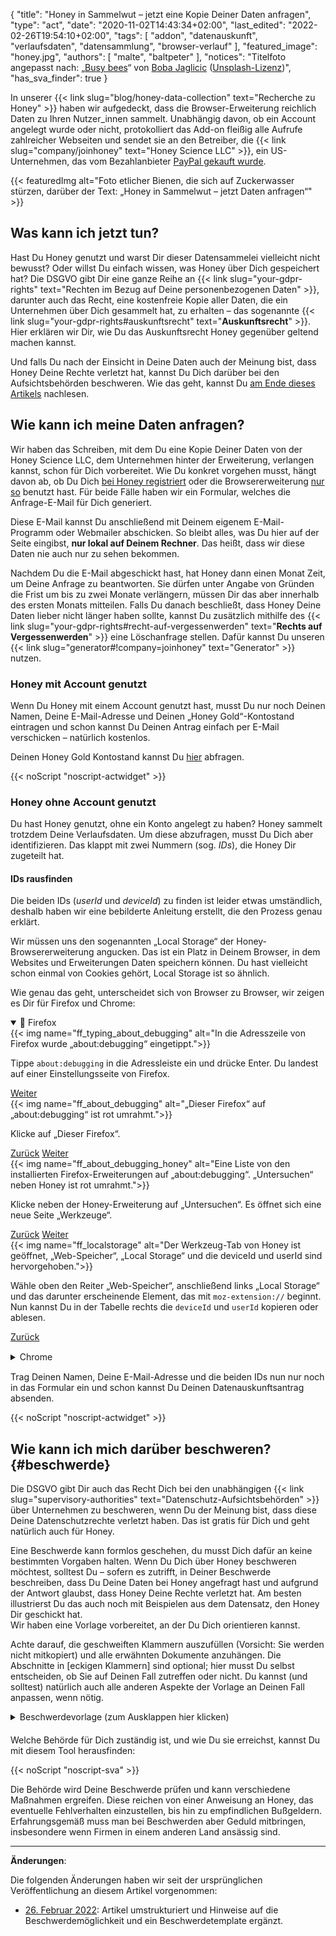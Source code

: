 {
    "title": "Honey in Sammelwut – jetzt eine Kopie Deiner Daten anfragen",
    "type": "act",
    "date": "2020-11-02T14:43:34+02:00",
    "last_edited": "2022-02-26T19:54:10+02:00",
    "tags": [ "addon", "datenauskunft", "verlaufsdaten", "datensammlung", "browser-verlauf" ],
    "featured_image": "honey.jpg",
    "authors": [ "malte", "baltpeter" ],
    "notices": "Titelfoto angepasst nach: „[Busy bees](https://unsplash.com/photos/StEaRc1xQV4)“ von [Boba Jaglicic](https://unsplash.com/@bobajaglicic) ([Unsplash-Lizenz](https://unsplash.com/license))",
    "has_sva_finder": true
}

In unserer {{< link slug="blog/honey-data-collection" text="Recherche zu Honey" >}} haben wir aufgedeckt, dass die Browser-Erweiterung reichlich Daten zu Ihren Nutzer_innen sammelt. Unabhängig davon, ob ein Account angelegt wurde oder nicht, protokolliert das Add-on fleißig alle Aufrufe zahlreicher Webseiten und sendet sie an den Betreiber, die {{< link slug="company/joinhoney" text="Honey Science LLC" >}}, ein US-Unternehmen, das vom Bezahlanbieter [PayPal gekauft wurde](https://help.joinhoney.com/article/302-what-does-honey-joining-paypal-mean-for-members).

{{< featuredImg alt="Foto etlicher Bienen, die sich auf Zuckerwasser stürzen, darüber der Text: „Honey in Sammelwut – jetzt Daten anfragen“" >}}

## Was kann ich jetzt tun?

Hast Du Honey genutzt und warst Dir dieser Datensammelei vielleicht nicht bewusst? Oder willst Du einfach wissen, was Honey über Dich gespeichert hat? Die DSGVO gibt Dir eine ganze Reihe an {{< link slug="your-gdpr-rights" text="Rechten im Bezug auf Deine personenbezogenen Daten" >}}, darunter auch das Recht, eine kostenfreie Kopie aller Daten, die ein Unternehmen über Dich gesammelt hat, zu erhalten – das sogenannte {{< link slug="your-gdpr-rights#auskunftsrecht" text="**Auskunftsrecht**" >}}. Hier erklären wir Dir, wie Du das Auskunftsrecht Honey gegenüber geltend machen kannst.

Und falls Du nach der Einsicht in Deine Daten auch der Meinung bist, dass Honey Deine Rechte verletzt hat, kannst Du Dich darüber bei den Aufsichtsbehörden beschweren. Wie das geht, kannst Du [am Ende dieses Artikels](#beschwerde) nachlesen.

## Wie kann ich meine Daten anfragen?

Wir haben das Schreiben, mit dem Du eine Kopie Deiner Daten von der Honey Science LLC, dem Unternehmen hinter der Erweiterung, verlangen kannst, schon für Dich vorbereitet. Wie Du konkret vorgehen musst, hängt davon ab, ob Du Dich [bei Honey registriert](#honey-mit-account-genutzt) oder die Browsererweiterung [nur so](#honey-ohne-account-genutzt) benutzt hast. Für beide Fälle haben wir ein Formular, welches die Anfrage-E-Mail für Dich generiert.

Diese E-Mail kannst Du anschließend mit Deinem eigenem E-Mail-Programm oder Webmailer abschicken. So bleibt alles, was Du hier auf der Seite eingibst, **nur lokal auf Deinem Rechner**. Das heißt, dass wir diese Daten nie auch nur zu sehen bekommen.

Nachdem Du die E-Mail abgeschickt hast, hat Honey dann einen Monat Zeit, um Deine Anfrage zu beantworten. Sie dürfen unter Angabe von Gründen die Frist um bis zu zwei Monate verlängern, müssen Dir das aber innerhalb des ersten Monats mitteilen. Falls Du danach beschließt, dass Honey Deine Daten lieber nicht länger haben sollte, kannst Du zusätzlich mithilfe des {{< link slug="your-gdpr-rights#recht-auf-vergessenwerden" text="**Rechts auf Vergessenwerden**" >}} eine Löschanfrage stellen. Dafür kannst Du unseren {{< link slug="generator#!company=joinhoney" text="Generator" >}} <!-- TODO: set request type to DELETE when the generator supports this--> nutzen.

### Honey mit Account genutzt

Wenn Du Honey mit einem Account genutzt hast, musst Du nur noch Deinen Namen, Deine E-Mail-Adresse und Deinen „Honey Gold“-Kontostand eintragen und schon kannst Du Deinen Antrag einfach per E-Mail verschicken – natürlich kostenlos. 

Deinen Honey Gold Kontostand kannst Du [hier](https://www.joinhoney.com/honeygold/overview) abfragen.

<div id="act-with-account" class="act-widget" style="max-width: 600px; margin: auto;"></div>
{{< noScript "noscript-actwidget" >}}

### Honey ohne Account genutzt

Du hast Honey genutzt, ohne ein Konto angelegt zu haben? Honey sammelt trotzdem Deine Verlaufsdaten. Um diese abzufragen, musst Du Dich aber identifizieren. Das klappt mit zwei Nummern (sog. *IDs*), die Honey Dir zugeteilt hat.

#### IDs rausfinden

Die beiden IDs (*userId* und *deviceId*) zu finden ist leider etwas umständlich, deshalb haben wir eine bebilderte Anleitung erstellt, die den Prozess genau erklärt.

Wir müssen uns den sogenannten „Local Storage“ der Honey-Browsererweiterung angucken. Das ist ein Platz in Deinem Browser, in dem Websites und Erweiterungen Daten speichern können. Du hast vielleicht schon einmal von Cookies gehört, Local Storage ist so ähnlich.

Wie genau das geht, unterscheidet sich von Browser zu Browser, wir zeigen es Dir für Firefox und Chrome:

<div class="box box-info">
<details open>
    <summary>🦊 Firefox</summary>
    <div class="slides">
        <div class="slider">
            <div class="slide" id="slide-ff-1">
                {{< img name="ff_typing_about_debugging" alt="In die Adresszeile von Firefox wurde „about:debugging“ eingetippt.">}}
                <p>Tippe <code>about:debugging</code> in die Adressleiste ein und drücke Enter. Du landest auf einer Einstellungsseite von Firefox.</p>           
                <div>
                    <a class="button button-secondary button-right" href="#slide-ff-2">Weiter <span class="icon-arrow-right"></span></a>
                </div>
                <div class="clearfix"></div>
            </div>
            <div class="slide" id="slide-ff-2">
                {{< img name="ff_about_debugging" alt="„Dieser Firefox“ auf „about:debugging“ ist rot umrahmt.">}}
                <p>Klicke auf „Dieser Firefox“.</p>
                <div>
                    <a class="button button-secondary button-left" href="#slide-ff-1"><span class="icon-arrow-left"></span> Zurück</a>
                    <a class="button button-secondary button-right" href="#slide-ff-3">Weiter <span class="icon-arrow-right"></span></a> 
                </div>
                <div class="clearfix"></div>
            </div>
            <div class="slide" id="slide-ff-3">
                {{< img name="ff_about_debugging_honey" alt="Eine Liste von den installierten Firefox-Erweiterungen auf „about:debugging“. „Untersuchen“ neben Honey ist rot umrahmt.">}}
                <p>Klicke neben der Honey-Erweiterung auf „Untersuchen“. Es öffnet sich eine neue Seite „Werkzeuge“.</p>
                <div>
                    <a class="button button-secondary button-left" href="#slide-ff-2"><span class="icon-arrow-left"></span> Zurück</a>
                    <a class="button button-secondary button-right" href="#slide-ff-4">Weiter <span class="icon-arrow-right"></span></a>
                </div>
                <div class="clearfix"></div>
            </div>
            <div class="slide" id="slide-ff-4">
                {{< img name="ff_localstorage" alt="Der Werkzeug-Tab von Honey ist geöffnet, „Web-Speicher“, „Local Storage“ und die deviceId und userId sind hervorgehoben.">}}
                <p>Wähle oben den Reiter „Web-Speicher“, anschließend links „Local Storage“ und das darunter erscheinende Element, das mit <code>moz-extension://</code> beginnt. Nun kannst Du in der Tabelle rechts die <code>deviceId</code> und <code>userId</code> kopieren oder ablesen.</p>
                <div>
                    <a class="button button-secondary button-left" href="#slide-ff-3"><span class="icon-arrow-left"></span> Zurück</a>
                </div>
                <div class="clearfix"></div>
            </div>
        </div>
    </div>
</details>
</div>

<div class="box box-info" style="margin: 15px 0;">
<details>
    <summary>Chrome</summary>
    <div class="slides">
        <div class="slider">
            <div class="slide" id="slide-ch-1">
                {{< img name="ch_extensions.png" alt="In die Adresszeile von Chrome wurde „chrome://extensions“ eingetippt.">}}
                <p>Tippe <code>chrome://extensions</code> in die Adressleiste ein und drücke Enter. Du landest auf einer Einstellungsseite von Chrome.</p>
                <div>
                    <a class="button button-secondary button-right" href="#slide-ch-2">Weiter <span class="icon-arrow-right"></span></a>
                </div>
                <div class="clearfix"></div>
            </div>
            <div class="slide" id="slide-ch-2">
                {{< img name="ch_dev_on" alt="Der Schalter „Entwicklermodus“ oben rechts ist aktiviert und rot umrandet.">}}
                <p>Aktiviere den Entwicklermodus mit dem Schalter oben rechts.</p>
                <div>
                    <a class="button button-secondary button-left" href="#slide-ch-1"><span class="icon-arrow-left"></span> Zurück</a>            
                    <a class="button button-secondary button-right" href="#slide-ch-3">Weiter <span class="icon-arrow-right"></span></a> 
                </div>
                <div class="clearfix"></div>
            </div>
            <div class="slide" id="slide-ch-3">
                {{< img name="ch_honey" alt="Eine Liste von den installierten Chrome-Erweiterungen auf „chrome://extensions“. „Hintergrundseite“ bei Honey ist rot umrahmt.">}}
                <p>Klicke bei der Honey-Erweiterung auf „Hintergrundseite“. Es öffnet sich ein neues Fenster „DevTools“.</p>
                <div>
                    <a class="button button-secondary button-left" href="#slide-ch-2"><span class="icon-arrow-left"></span> Zurück</a>
                    <a class="button button-secondary button-right" href="#slide-ch-4">Weiter <span class="icon-arrow-right"></span></a>
                </div>
                <div class="clearfix"></div>
            </div>
            <div class="slide" id="slide-ch-4">
                {{< img name="ch_local_storage" alt="DevTools von Honey ist geöffnet, „Application“, „Local Storage“ und die deviceId und userId sind hervorgehoben.">}}
                <p>Wähle in dem neuen Fenster „DevTools“ oben den Reiter „Application“. Vielleicht musst Du dafür das Fenster breiter ziehen. Klicke anschließend links auf „Local Storage“ und dort auf das angezeigte Element, das mit <code>chrome-extension://</code> beginnt. Nun kannst Du in der Tabelle rechts die <code>deviceId</code> und <code>userId</code> kopieren oder ablesen.</p>
                <div>
                    <a class="button button-secondary button-left" href="#slide-ch-3"><span class="icon-arrow-left"></span> Zurück</a>
                </div>
                <div class="clearfix"></div>
            </div>
        </div>
    </div>
</details>
</div>

Trag Deinen Namen, Deine E-Mail-Adresse und die beiden IDs nun nur noch in das Formular ein und schon kannst Du Deinen Datenauskunftsantrag absenden.

<div id="act-no-account" class="act-widget" style="max-width: 600px; margin: auto;"></div>
{{< noScript "noscript-actwidget" >}}
<script>
window.addEventListener('load', function() {
    renderActWidget({
        textBeforeDynamicInputContainer: "Du hast einen Account bei Honey angelegt? Dann nutze dieses Formular.",
        requestTypes: ['access'],
        transportMedium: 'email',
        company: {
            "slug": "joinhoney",
            "relevant-countries": [
                "all"
            ],
            "name": "Honey Science LLC",
            "runs": [
                "Honey Savings Finder (Browser extension)",
                "Honey Gold"
            ],
            "address": "963 E. 4th Street\nLos Angeles\nCA 90013\nUnited States of America",
            "email": "privacy@joinhoney.com",
            "web": "https://www.joinhoney.com/",
            "sources": [
                "https://www.joinhoney.com/privacy"
            ],
            "required-elements": [
                {
                    "desc": "Name",
                    "type": "name",
                    "optional": false
                },
                {
                    "desc": "E-Mail-Adresse",
                    "type": "email",
                    "optional": false
                },
                {
                    "desc": "„Honey Gold“-Kontostand",
                    "type": "input",
                    "optional": false
                }
            ],
            "suggested-transport-medium": "email",
            "quality": "tested"
        }
    }, "act-with-account");
    renderActWidget({
        textBeforeDynamicInputContainer: "Du hast Honey ohne Account benutzt? Dann nutze dieses Formular.",
        requestTypes: ['access'],
        transportMedium: 'email',
        company: {
            "slug": "joinhoney",
            "relevant-countries": [
                "all"
            ],
            "name": "Honey Science LLC",
            "runs": [
                "Honey Savings Finder (Browser extension)",
                "Honey Gold"
            ],
            "address": "963 E. 4th Street\nLos Angeles\nCA 90013\nUnited States of America",
            "email": "privacy@joinhoney.com",
            "web": "https://www.joinhoney.com/",
            "sources": [
                "https://www.joinhoney.com/privacy"
            ],
            "required-elements": [
                {
                    "desc": "Name",
                    "type": "name",
                    "optional": false
                },
                {
                    "desc": "E-Mail-Adresse",
                    "type": "email",
                    "optional": false
                },
                {
                    "desc": "userId",
                    "type": "input",
                    "optional": false
                },
                {
                    "desc": "deviceId",
                    "type": "input",
                    "optional": false
                }                 
            ],
            "suggested-transport-medium": "email",
            "quality": "tested"
        }
    }, "act-no-account");
});
</script>

## Wie kann ich mich darüber beschweren? {#beschwerde}

Die DSGVO gibt Dir auch das Recht Dich bei den unabhängigen {{< link slug="supervisory-authorities" text="Datenschutz-Aufsichtsbehörden" >}} über Unternehmen zu beschweren, wenn Du der Meinung bist, dass diese Deine Datenschutzrechte verletzt haben. Das ist gratis für Dich und geht natürlich auch für Honey.

Eine Beschwerde kann formlos geschehen, du musst Dich dafür an keine bestimmten Vorgaben halten. Wenn Du Dich über Honey beschweren möchtest, solltest Du – sofern es zutrifft, in Deiner Beschwerde beschreiben, dass Du Deine Daten bei Honey angefragt hast und aufgrund der Antwort glaubst, dass Honey Deine Rechte verletzt hat. Am besten illustrierst Du das auch noch mit Beispielen aus dem Datensatz, den Honey Dir geschickt hat.  
Wir haben eine Vorlage vorbereitet, an der Du Dich orientieren kannst.

Achte darauf, die <span class="blog-letter-fill-in">geschweiften Klammern</span> auszufüllen (Vorsicht: Sie werden nicht mitkopiert) und alle erwähnten Dokumente anzuhängen. Die Abschnitte in [eckigen Klammern] sind optional; hier musst Du selbst entscheiden, ob Sie auf Deinen Fall zutreffen oder nicht. Du kannst (und solltest) natürlich auch alle anderen Aspekte der Vorlage an Deinen Fall anpassen, wenn nötig.

<div class="blog-letter" style="margin-bottom: 20px;">
<details>
<summary>Beschwerdevorlage (zum Ausklappen hier klicken)</summary>
<p>Guten Tag,</p>

<p>hiermit möchte ich Beschwerde nach Art. 77 DSGVO einreichen gegen folgenden Verantwortlichen:<br>
Honey Science LLC<br>
963 E. 4th Street<br>
Los Angeles, CA 90013<br>
USA</p>

<p>Ich bin Nutzer_in der Honey-Browser-Erweiterung (https://www.joinhoney.com), die von der Honey Science LLC (im Folgenden: „Honey“) betrieben wird (Angaben übernommen aus: https://www.joinhoney.com/privacy). [Dafür habe ich einen Account bei Honey angelegt.] [Ich habe Honey ohne Account verwendet.]</p>

<p>Am <span class="blog-letter-fill-in">hier das Datum Deiner Auskunftsanfrage eintragen</span> habe ich Honey per E-Mail an privacy@joinhoney.com (diese E-Mail-Adresse wird in der Datenschutzerklärung als Datenschutzkontakt genannt: https://www.joinhoney.com/privacy) um Auskunft über die zu mir gespeicherten Daten nach Art. 15 DSGVO gebeten.</p>

<p>Die Auskunft hat Honey mir am <span class="blog-letter-fill-in">hier das Datum von Honeys Antwort eintragen</span> erteilt. Sie enthält u.a. eine Datei „PageViews.csv“, die Seitenaufrufe auflistet. Sie hat insgesamt <span class="blog-letter-fill-in">hier die Anzahl der Zeilen eintragen</span> Zeilen. Da sie, wie ich im Folgenden darlegen werde, sensible Daten zu meiner Person enthält, habe ich diese Datei nicht angehängt, sondern werde nur Ausschnitte daraus zitieren. [Sollten Sie die Datei zur Bearbeitung meiner Beschwerde aber benötigen, bin ich bereit, sie zur Verfügung zu stellen.]</p>

<p>Dies sind einige beispielhafte Zeilen aus der „PageViews.csv“:</p>

<p><span class="blog-letter-fill-in">hier einige Beispielzeilen aus der Datei auflisten</span></p>

<p>Jeder Eintrag enthält mindestens die folgenden Informationen:</p>

<p>
* Zeitstempel, wann ich die entsprechende Seite aufgerufen habe<br>
* mehrere eindeutige IDs zu meiner Person, Sitzung und meinem Gerät<br>
* Informationen zu meinem Browser<br>
* Geolocation-Daten, die vermutlich aus meiner IP generiert wurden<br>
* die vollständige URL der Seite, die ich aufgerufen habe
</p>

<p>Die Datenschutzerklärung (https://www.joinhoney.com/privacy), enthält dazu Folgendes unter &quot;What data we collect and why&quot;:</p>

<p>
> „Honey does not track your search engine history, emails, or your browsing on any site that is not a retail website (a site where you can shop and make a purchase). When you are on a pre-approved retail site, to help you save money, Honey will collect information about that site that lets us know which coupons and promos to find for you. […]<br>
> Shopping and Usage Data.<br>
> On retail sites, Honey collects the name of the retailer, page views, and in some cases, product information that allows us to track price changes and update our product catalog. […]<br>
> […]<br>
> What data we do not collect<br>
> We collect information that we believe can help us save our users time and money. This does not include, and we do not collect, any information from your search engine history, emails, or from websites that are not retail sites.“
</p>

<p>Entgegen dieser Angaben sammelt Honey aber sehr wohl auch Daten auf anderen als Shopping-Seiten („retail sites“), nämlich u.a. auch [Login-Seiten, Blog-Artikel, Informationen zu Bestellungen, Hilfeseiten, Video-Streaming-Seiten und Foren]. In meiner Auskunft sind beispielsweise die folgenden URLs von Nicht-Shopping-Seiten protokolliert:</p>

<p><span class="blog-letter-fill-in">hier einige Beispiele von Nicht-Shopping-Seiten aus der Datei auflisten</span></p>

<p>Laut der Datenschutzerklärung (https://www.joinhoney.com/privacy) soll die Verarbeitung auf Art. 6 Abs. 1 lit. a oder lit. f DSGVO gestützt sein („When you consent to our use of your data for a specific purpose.“, „When Honey has a legitimate interest in using that data in the normal ways you&#39;d expect, like ensuring Honey&#39;s products run properly, improving and creating new products, historical analytics research, promoting Honey, and protecting our legal rights.“).</p>

<p>Sofern die Verarbeitung auf Art. 6 Abs. 1 lit. a DSGVO gestützt sein soll, bestreite ich das Vorhandensein einer „freiwillig für den bestimmten Fall, in informierter Weise und unmissverständlich abgegebene[n]“ Einwilligung (Art. 4 Nr. 11 DSGVO). [Ich habe Honey nie eine Einwilligung erteilt.] [Nach der Installation wurde mir folgender Text angezeigt: „We’re committed to your privacy. It’s always been our mission to find you the best deals. We only collect data when you’re on shopping sites. That way, we can find you relevant coupons, share accurate pricing trends, and continue to make shopping better for our community. You can read our founders’ commitment to privacy here (https://www.joinhoney.com/privacy). You can always come back and adjust your settings at any time“. Bei der Registrierung für einen Account musste ich das Häkchen bei „I have read and agree to the Honey Terms of Service (https://www.joinhoney.com/terms) and Privacy Policy (https://www.joinhoney.com/privacy). I understand that to continue, PayPal will share name and email address with Honey.“ auswählen. Damit fußte die Einwillung schon von Anfang an auf falschen Aussagen durch Honey (wie dargelegt erfolgt gerade doch eine Erhebung auf Nicht-Shopping-Seiten). Weiter war ohne Auswahl des Häkchens eine Registrierung nicht möglich. Es gab also keine Möglichkeit, die Einwilligung zu verweigern. Und schließlich konnte ich nur in die Datenschutzerklärung als Ganzes einwilligen, nicht aber in konkrete einzelne Zwecke. Daher ist trotz dieser erzwungenen Auswahl ist keine gültige Einwilligung zustandegekommen (vgl. OH Telemedien 2021 der Datenschutzkonferenz: https://www.datenschutzkonferenz-online.de/media/oh/20211220_oh_telemedien.pdf).]</p>

<p>Sofern die Verarbeitung auf Art. 6 Abs. 1 lit. f DSGVO gestützt sein soll, bestreite ich das Vorhandensein eines berechtigten Interesses Honeys, das meinen Interessen oder Grundrechten und Grundfreiheiten überwiegen würde. Hier ist zu unterscheiden zwischen den Daten zu Shopping-Webseiten und Daten zu sonstigen Seiten. Für letztere ist beim besten Willen kein berechtigtes Interesse zu erkennen. Sie stehen in keinem Zusammenhang zur Honey-Erweiterung und es war für mich nicht erwartbar, dass diese Daten gesammelt würden. [Als ich die Auskunft erhalten habe, war ich entsetzt und schockiert darüber, wie umfangreich Honey mein Surfverhalten protokolliert hat.]
Für Daten zu Shopping-Webseiten mag Honey ein berechtigtes Interesse angeben. Aber selbst hier ist fragwürdig, ob die Verarbeitung verhältnismäßig ist, angesichts der umfangreichen Daten, die gesammelt werden, und dem Umstand, dass die Daten ohne zeitliche Begrenzung gespeichert werden („Honey only retains information about you as long as you keep using Honey“, aus: https://www.joinhoney.com/privacy)</p>

<p>Ich gehe also davon aus, dass Honey meine Daten ohne gültige Rechtsgrundlage verarbeitet hat. Daher wende ich mich nun mit meiner Beschwerde an Sie. Ich möchte Sie bitten das Verfahren zu prüfen und Honey ggf. die rechtswidrige Verarbeitung zu untersagen. Auch die Verhängung eines Bußgeldes bitte ich zu prüfen.
[Sie dürfen meine Daten zur Bearbeitung der Beschwerde an den Verantwortlichen weitergeben.] Die beschriebene Korrespondenz mit Honey habe ich an diese Beschwerde angehängt.</p>

<p>Sollten Sie weitere Informationen von mir benötigen, wenden Sie sich gerne an mich. Sie erreichen mich <span class="blog-letter-fill-in">hier Deine bevorzugte Kontaktmöglichkeit eintragen</span>.</p>

<p>Ich bedanke mich bereits im Voraus für Ihre Unterstützung.</p>

<p>Mit freundlichen Grüßen<br>
<span class="blog-letter-fill-in">hier Deinen Namen eintragen</span></p>
</details>
</div>

Welche Behörde für Dich zuständig ist, und wie Du sie erreichst, kannst Du mit diesem Tool herausfinden:

<div class="sva-finder"></div>
{{< noScript "noscript-sva" >}}

<script>
    window.addEventListener('load', function() { window.renderSvaFinder({ override: { country: { de: 'debralda' } }, showTitle: false }); });
</script>

Die Behörde wird Deine Beschwerde prüfen und kann verschiedene Maßnahmen ergreifen. Diese reichen von einer Anweisung an Honey, das eventuelle Fehlverhalten einzustellen, bis hin zu empfindlichen Bußgeldern. Erfahrungsgemäß muss man bei Beschwerden aber Geduld mitbringen, insbesondere wenn Firmen in einem anderen Land ansässig sind.


---

**Änderungen**:

Die folgenden Änderungen haben wir seit der ursprünglichen Veröffentlichung an diesem Artikel vorgenommen:

- [26. Februar 2022](https://github.com/datenanfragen/website/pull/844): Artikel umstrukturiert und Hinweise auf die Beschwerdemöglichkeit und ein Beschwerdetemplate ergänzt.
